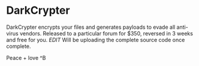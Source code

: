 # DarkCrypter
DarkCrypter encrypts your files and generates payloads to evade all anti-virus vendors. Released to a particular forum for $350, reversed in 3 weeks and free for you.
*EDIT* Will be uploading the complete source code once complete.

Peace + love ^B
